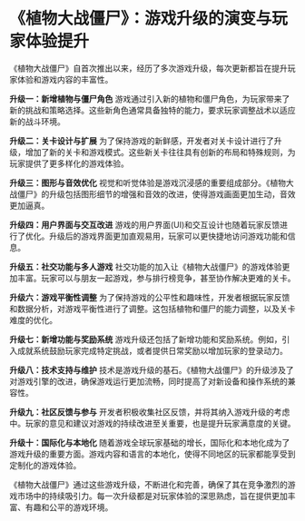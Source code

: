# 《植物大战僵尸》：游戏升级的演变与玩家体验提升

《植物大战僵尸》自首次推出以来，经历了多次游戏升级，每次更新都旨在提升玩家体验和游戏内容的丰富性。

**升级一：新增植物与僵尸角色**
游戏通过引入新的植物和僵尸角色，为玩家带来了新的挑战和策略选择。这些新角色通常具备独特的能力，要求玩家调整战术以适应新的战斗环境。

**升级二：关卡设计与扩展**
为了保持游戏的新鲜感，开发者对关卡设计进行了升级，增加了新的关卡和游戏模式。这些新关卡往往具有创新的布局和特殊规则，为玩家提供了更多样化的游戏体验。

**升级三：图形与音效优化**
视觉和听觉体验是游戏沉浸感的重要组成部分。《植物大战僵尸》的升级包括图形细节的增强和音效的改进，使得游戏画面更加生动，音效更加逼真。

**升级四：用户界面与交互改进**
游戏的用户界面(UI)和交互设计也随着玩家反馈进行了优化。升级后的游戏界面更加直观易用，玩家可以更快捷地访问游戏功能和信息。

**升级五：社交功能与多人游戏**
社交功能的加入让《植物大战僵尸》的游戏体验更加丰富。玩家可以与朋友一起游戏，参与排行榜竞争，甚至协作解决更难的关卡。

**升级六：游戏平衡性调整**
为了保持游戏的公平性和趣味性，开发者根据玩家反馈和数据分析，对游戏平衡性进行了调整。这包括植物和僵尸的能力调整，以及关卡难度的优化。

**升级七：新增功能与奖励系统**
游戏升级还包括了新增功能和奖励系统。例如，引入成就系统鼓励玩家完成特定挑战，或者提供日常奖励以增加玩家的登录动力。

**升级八：技术支持与维护**
技术是游戏升级的基石。《植物大战僵尸》的升级涉及了对游戏引擎的改进，确保游戏运行更加流畅，同时提高了对新设备和操作系统的兼容性。

**升级九：社区反馈与参与**
开发者积极收集社区反馈，并将其纳入游戏升级的考虑中。玩家的意见和建议对游戏的持续改进至关重要，也是提升玩家满意度的关键。

**升级十：国际化与本地化**
随着游戏全球玩家基础的增长，国际化和本地化成为了游戏升级的重要方面。游戏内容和语言的本地化，使得不同地区的玩家都能享受到定制化的游戏体验。

《植物大战僵尸》通过这些游戏升级，不断进化和完善，确保了其在竞争激烈的游戏市场中的持续吸引力。每一次升级都是对玩家体验的深思熟虑，旨在提供更加丰富、有趣和公平的游戏环境。